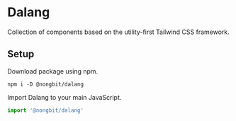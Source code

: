 # Dalang
Collection of components based on the utility-first Tailwind CSS framework.

## Setup

Download package using npm.

```shell
npm i -D @nongbit/dalang
```

Import Dalang to your main JavaScript.

```javascript
import '@nongbit/dalang'
```